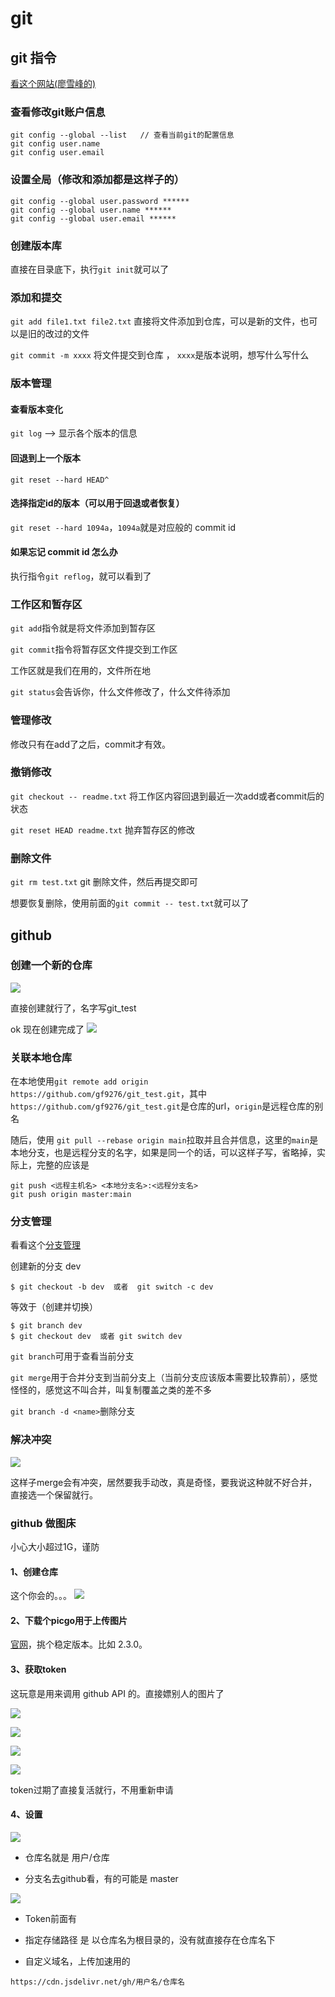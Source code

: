 # git

## git 指令

[看这个网站(廖雪峰的)](https://www.liaoxuefeng.com/wiki/896043488029600)


### 查看修改git账户信息

```
git config --global --list   // 查看当前git的配置信息
git config user.name
git config user.email   
```

### 设置全局（修改和添加都是这样子的）

```
git config --global user.password ******
git config --global user.name ******
git config --global user.email ******
```

### 创建版本库

直接在目录底下，执行```git init```就可以了

### 添加和提交

```git add file1.txt file2.txt``` 直接将文件添加到仓库，可以是新的文件，也可以是旧的改过的文件

```git commit -m xxxx``` 将文件提交到仓库 ， ```xxxx```是版本说明，想写什么写什么


### 版本管理

#### 查看版本变化

```git log``` --> 显示各个版本的信息

#### 回退到上一个版本

```git reset --hard HEAD^```


#### 选择指定id的版本（可以用于回退或者恢复）

```git reset --hard 1094a```，```1094a```就是对应般的 commit  id

#### 如果忘记 commit id 怎么办

执行指令```git reflog```，就可以看到了

### 工作区和暂存区

```git add```指令就是将文件添加到暂存区

```git commit```指令将暂存区文件提交到工作区

工作区就是我们在用的，文件所在地

```git status```会告诉你，什么文件修改了，什么文件待添加

### 管理修改

修改只有在add了之后，commit才有效。

### 撤销修改

```git checkout -- readme.txt``` 将工作区内容回退到最近一次add或者commit后的状态

```git reset HEAD readme.txt``` 抛弃暂存区的修改

### 删除文件

```git rm test.txt``` git 删除文件，然后再提交即可

想要恢复删除，使用前面的```git commit -- test.txt```就可以了


## github

### 创建一个新的仓库

![](https://cdn.jsdelivr.net/gh/gf9276/image/git/20230103155214.png)

直接创建就行了，名字写git_test

ok 现在创建完成了
![](https://cdn.jsdelivr.net/gh/gf9276/image/git/20230103155352.png)

### 关联本地仓库

在本地使用```git remote add origin https://github.com/gf9276/git_test.git```，其中```https://github.com/gf9276/git_test.git```是仓库的url，```origin```是远程仓库的别名


随后，使用 ```git pull --rebase origin main```拉取并且合并信息，这里的```main```是本地分支，也是远程分支的名字，如果是同一个的话，可以这样子写，省略掉，实际上，完整的应该是
```
git push <远程主机名> <本地分支名>:<远程分支名>
git push origin master:main
```

### 分支管理

看看这个[分支管理](https://www.liaoxuefeng.com/wiki/896043488029600/900003767775424)


创建新的分支 dev


```
$ git checkout -b dev  或者  git switch -c dev
```

等效于（创建并切换）

```
$ git branch dev
$ git checkout dev  或者 git switch dev
```

```git branch```可用于查看当前分支

```git merge```用于合并分支到当前分支上（当前分支应该版本需要比较靠前），感觉怪怪的，感觉这不叫合并，叫复制覆盖之类的差不多

```git branch -d <name>```删除分支

### 解决冲突

![](https://cdn.jsdelivr.net/gh/gf9276/image/git/20230103184307.png)

这样子merge会有冲突，居然要我手动改，真是奇怪，要我说这种就不好合并，直接选一个保留就行。


### github 做图床

小心大小超过1G，谨防

#### 1、创建仓库

这个你会的。。。
![](https://cdn.jsdelivr.net/gh/gf9276/image/git/20221112171150.png)

#### 2、下载个picgo用于上传图片

[官网](https://molunerfinn.com/PicGo/)，挑个稳定版本。比如 2.3.0。

#### 3、获取token

这玩意是用来调用 github API 的。直接嫖别人的图片了

![](https://cdn.jsdelivr.net/gh/gf9276/image/git/20221112171311.png)

![](https://cdn.jsdelivr.net/gh/gf9276/image/git/20221112171337.png)

![](https://cdn.jsdelivr.net/gh/gf9276/image/git/20221112171347.png)

![](https://cdn.jsdelivr.net/gh/gf9276/image/git/20221112171403.png)


token过期了直接复活就行，不用重新申请

#### 4、设置

![](https://cdn.jsdelivr.net/gh/gf9276/image/git/20221112171458.png)

- 仓库名就是 用户/仓库

- 分支名去github看，有的可能是 master

![](https://cdn.jsdelivr.net/gh/gf9276/image/git/20221112171555.png)


- Token前面有

- 指定存储路径 是 以仓库名为根目录的，没有就直接存在仓库名下

- 自定义域名，上传加速用的

```
https://cdn.jsdelivr.net/gh/用户名/仓库名
```